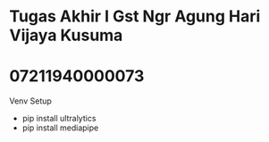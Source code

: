 # Tugas Akhir I Gst Ngr Agung Hari Vijaya Kusuma
# 07211940000073

Venv Setup
- pip install ultralytics
- pip install mediapipe
